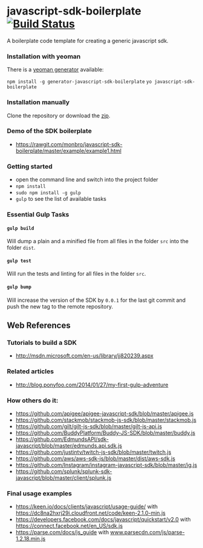 javascript-sdk-boilerplate [![Build Status](https://travis-ci.org/monbro/javascript-sdk-boilerplate.svg?branch=master)](https://travis-ci.org/monbro/javascript-sdk-boilerplate)
===========================

A boilerplate code template for creating a generic javascript sdk.

### Installation with yeoman

There is a [yeoman generator](https://www.npmjs.org/package/generator-javascript-sdk-boilerplate) available:

```npm install -g generator-javascript-sdk-boilerplate```
```yo javascript-sdk-boilerplate```

### Installation manually

Clone the repository or download the [zip](https://github.com/monbro/javascript-sdk-boilerplate/archive/master.zip).

### Demo of the SDK boilerplate

* https://rawgit.com/monbro/javascript-sdk-boilerplate/master/example/example1.html

### Getting started

* open the command line and switch into the project folder
* ```npm install```
* ```sudo npm install -g gulp```
* ```gulp``` to see the list of available tasks

### Essential Gulp Tasks

#### ```gulp build```

Will dump a plain and a minified file from all files in the folder ```src``` into the folder ```dist```.

#### ```gulp test```

Will run the tests and linting for all files in the folder ```src```.

#### ```gulp bump```

Will increase the version of the SDK by ```0.0.1``` for the last git commit and push the new tag to the remote repository.

## Web References

### Tutorials to build a SDK

* http://msdn.microsoft.com/en-us/library/jj820239.aspx

### Related articles

* http://blog.ponyfoo.com/2014/01/27/my-first-gulp-adventure

### How others do it:

* https://github.com/apigee/apigee-javascript-sdk/blob/master/apigee.js
* https://github.com/stackmob/stackmob-js-sdk/blob/master/stackmob.js
* https://github.com/gilt/gilt-js-sdk/blob/master/gilt-js-api.js
* https://github.com/BuddyPlatform/Buddy-JS-SDK/blob/master/buddy.js
* https://github.com/EdmundsAPI/sdk-javascript/blob/master/edmunds.api.sdk.js
* https://github.com/justintv/twitch-js-sdk/blob/master/twitch.js
* https://github.com/aws/aws-sdk-js/blob/master/dist/aws-sdk.js
* https://github.com/Instagram/instagram-javascript-sdk/blob/master/ig.js
* https://github.com/splunk/splunk-sdk-javascript/blob/master/client/splunk.js

### Final usage examples

* https://keen.io/docs/clients/javascript/usage-guide/ with https://dc8na2hxrj29i.cloudfront.net/code/keen-2.1.0-min.js
* https://developers.facebook.com/docs/javascript/quickstart/v2.0 with https://connect.facebook.net/en_US/sdk.js
* https://parse.com/docs/js_guide with www.parsecdn.com/js/parse-1.2.18.min.js

